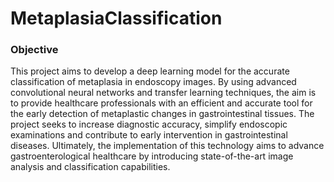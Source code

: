 # MetaplasiaClassification

### Objective
This project aims to develop a deep learning model for the accurate classification of metaplasia in endoscopy images. By using advanced convolutional neural networks and transfer learning techniques, the aim is to provide healthcare professionals with an efficient and accurate tool for the early detection of metaplastic changes in gastrointestinal tissues. The project seeks to increase diagnostic accuracy, simplify endoscopic examinations and contribute to early intervention in gastrointestinal diseases. Ultimately, the implementation of this technology aims to advance gastroenterological healthcare by introducing state-of-the-art image analysis and classification capabilities.
